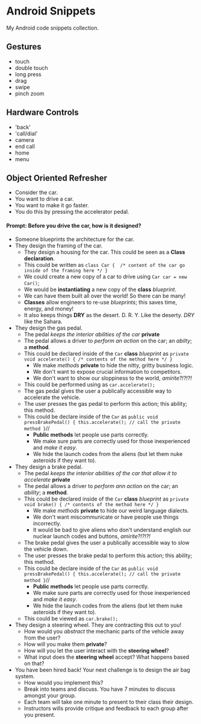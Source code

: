 # Android Snippets
My Android code snippets collection.



## Gestures
* touch
* double touch
* long press
* drag
* swipe
* pinch zoom

## Hardware Controls
* 'back'
* 'call/dial'
* camera
* end call
* home
* menu

## Object Oriented Refresher

- Consider the car. 
- You want to drive a car.
- You want to make it go faster.
- You do this by pressing the accelerator pedal.

#### Prompt: Before you drive the car, how is it designed?

- Someone blueprints the architecture for the car. 
- They design the framing of the car.
  - They design a housing for the car. This could be seen as a **Class declaration**.
  - This could be written as `class Car {  /* content of the car go inside of the framing here */ }`
  - We could create a new copy of a car to drive using `Car car = new Car()`;
  - We would be **instantiating** a new copy of the **class** *blueprint*.
  - We can have them built all over the world! So there can be many!
  - **Classes** allow engineers to re-use *blueprints*; this saves time, energy, and money!
  - It also keeps things **DRY** as the desert. D. R. Y. Like the deserty. *DRY* like the Sahara.
- They design the gas pedal.
  - The pedal *keeps the interior abilities of the car* **private**
  - The pedal allows a driver to *perform an action* on the car; an *abilty*; a **method**.
  - This could be declared inside of the `Car` **class** *blueprint* as `private void accelerate() { /* contents of the method here */ }`
    - We make *methods* **private** to hide the nitty, gritty business logic.
    - We don't want to expose crucial information to competitors.
    - We don't want to show our sloppiness to the world, *amirite?!?!?!*
  - This could be performed using as `car.accelerate();`
  - The gas pedal gives the user a publically accessible way to accelerate the vehicle.
  - The user presses the gas pedal to perform this action; this ability; this method.
  - This could be declare inside of the `Car` as `public void pressBrakePedal() { this.accelerate(); // call the private method }`//
    - **Public methods** let people use parts correctly.
    - We make sure parts are correctly used for those inexperienced and *make it easy*.
    - We hide the launch codes from the aliens (but let them nuke asteroids if they want to).
- They design a brake pedal.
  - The pedal *keeps the interior abilities of the car that allow it to accelerate* **private**
  - The pedal allows a driver to *perform ann action* on the car; an *ability*; a **method**.
  - This could be declared inside of the `Car` **class** *blueprint* as `private void brake() { /* contents of the method here */ }`
    - We make *methods* **private** to hide our weird language dialects.
    - We don't want miscommunicate or have people use things incorrectly.
    - It would be bad to give aliens who don't understand english our nuclear launch codes and buttons, *amirite?!?!?!*
  - The brake pedal gives the user a publically accessible way to slow the vehicle down.
  - The user presses the brake pedal to perform this action; this ability; this method.
  - This could be declare inside of the `Car` as `public void pressBrakePedal() { this.accelerate(); // call the private method }`//
    - **Public methods** let people use parts correctly.
    - We make sure parts are correctly used for those inexperienced and *make it easy*.
    - We hide the launch codes from the aliens (but let them nuke asteroids if they want to).
  - This could be viewed as `car.brake();`
- They design a steering wheel. They are contracting this out to you!
  - How would you *abstract* the mechanic parts of the vehicle away from the user?
  - How will you make them **private**?
  - How will you let the user interact with the **steering wheel**?
  - What input does the **steering wheel** accept? What happens based on that?
- You have been hired back! Your next challenge is to design the air bag system.
  - How would you implement this?
  - Break into teams and discuss. You have 7 minutes to discuss amongst your group.
  - Each team will take one minute to present to their class their design.
  - Instructors wills provide critique and feedback to each group after you present.
